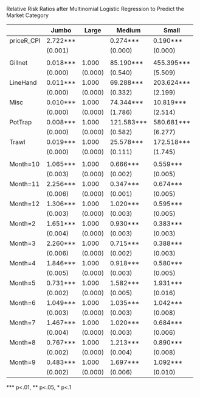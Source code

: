 Relative Risk Ratios after Multinomial Logistic Regression to Predict the Market Category

|            | Jumbo    | Large   | Medium     | Small      |
|------------|----------|---------|------------|------------|
| priceR_CPI | 2.722*** |         | 0.274***   | 0.190***   |
|            | (0.001)  |         | (0.000)    | (0.000)    |
|            |          |         |            |            |
| Gillnet    | 0.018*** | 1.000   | 85.190***  | 455.395*** |
|            | (0.000)  | (0.000) | (0.540)    | (5.509)    |
| LineHand   | 0.011*** | 1.000   | 69.288***  | 203.624*** |
|            | (0.000)  | (0.000) | (0.332)    | (2.199)    |
| Misc       | 0.010*** | 1.000   | 74.344***  | 10.819***  |
|            | (0.000)  | (0.000) | (1.786)    | (2.514)    |
| PotTrap    | 0.008*** | 1.000   | 121.583*** | 580.681*** |
|            | (0.000)  | (0.000) | (0.582)    | (6.277)    |
| Trawl      | 0.019*** | 1.000   | 25.578***  | 172.518*** |
|            | (0.000)  | (0.000) | (0.111)    | (1.745)    |
|            |          |         |            |            |
| Month=10   | 1.065*** | 1.000   | 0.666***   | 0.559***   |
|            | (0.003)  | (0.000) | (0.002)    | (0.005)    |
| Month=11   | 2.256*** | 1.000   | 0.347***   | 0.674***   |
|            | (0.006)  | (0.000) | (0.001)    | (0.005)    |
| Month=12   | 1.306*** | 1.000   | 1.020***   | 0.595***   |
|            | (0.003)  | (0.000) | (0.003)    | (0.005)    |
| Month=2    | 1.651*** | 1.000   | 0.930***   | 0.383***   |
|            | (0.004)  | (0.000) | (0.003)    | (0.003)    |
| Month=3    | 2.260*** | 1.000   | 0.715***   | 0.388***   |
|            | (0.006)  | (0.000) | (0.002)    | (0.003)    |
| Month=4    | 1.846*** | 1.000   | 0.918***   | 0.580***   |
|            | (0.005)  | (0.000) | (0.003)    | (0.005)    |
| Month=5    | 0.731*** | 1.000   | 1.582***   | 1.931***   |
|            | (0.002)  | (0.000) | (0.005)    | (0.016)    |
| Month=6    | 1.049*** | 1.000   | 1.035***   | 1.042***   |
|            | (0.003)  | (0.000) | (0.003)    | (0.008)    |
| Month=7    | 1.467*** | 1.000   | 1.020***   | 0.684***   |
|            | (0.004)  | (0.000) | (0.003)    | (0.006)    |
| Month=8    | 0.767*** | 1.000   | 1.213***   | 0.890***   |
|            | (0.002)  | (0.000) | (0.004)    | (0.008)    |
| Month=9    | 0.483*** | 1.000   | 1.697***   | 1.092***   |
|            | (0.002)  | (0.000) | (0.006)    | (0.010)    |
*** p<.01, ** p<.05, * p<.1
